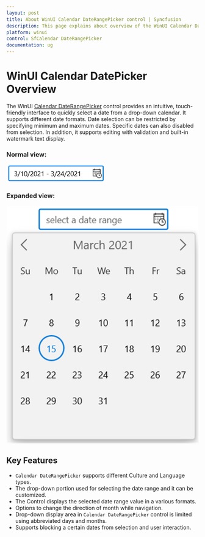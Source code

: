 ```yaml
---
layout: post
title: About WinUI Calendar DateRangePicker control | Syncfusion
description: This page explains about overview of the WinUI Calendar DateRangePicker (SfCalendarDateRangePicker) control and its overall customization features.
platform: winui
control: SfCalendar DateRangePicker
documentation: ug
---
```


# WinUI Calendar DatePicker Overview

The WinUI [Calendar DateRangePicker](https://help.syncfusion.com/cr/winui/Syncfusion.UI.Xaml.Calendar.SfCalendarDateRangePicker.html) control provides an intuitive, touch-friendly interface to quickly select a date from a drop-down calendar. It supports different date formats. Date selection can be restricted by specifying minimum and maximum dates. Specific dates can also disabled from selection. In addition, it supports editing with validation and built-in watermark text display.

### Normal view:

![Calendar DateRangePicker with normal view](Getting-Started_images/Overview_img1.png)

### Expanded view:

![Calendar DateRangePicker with dropdown date calendar](Getting-Started_images/Overview_img2.png)

## Key Features

* `Calendar DateRangePicker` supports different Culture and Language types.
* The drop-down portion used for selecting the date range and it can be customized.
* The Control displays the selected date range value in a various formats.
* Options to change the direction of month while navigation.
* Drop-down display area in `Calendar DateRangePicker` control is limited using abbreviated days and months.
* Supports blocking a certain dates from selection and user interaction.